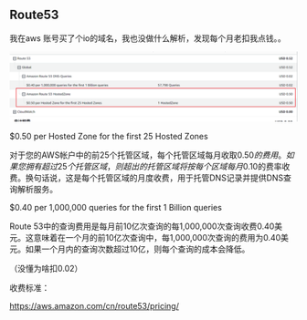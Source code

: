 ## Route53

我在aws 账号买了个io的域名，我也没做什么解析，发现每个月老扣我点钱。。

![](./image/cost-of-r53.png)

$0.50 per Hosted Zone for the first 25 Hosted Zones

对于您的AWS帐户中的前25个托管区域，每个托管区域每月收取$0.50的费用。如果您拥有超过25个托管区域，则超出的托管区域将按每个区域每月$0.10的费率收费。换句话说，这是每个托管区域的月度收费，用于托管DNS记录并提供DNS查询解析服务。

 $0.40 per 1,000,000 queries for the first 1 Billion queries

Route 53中的查询费用是每月前10亿次查询的每1,000,000次查询收费0.40美元。这意味着在一个月的前10亿次查询中，每1,000,000次查询的费用为0.40美元。如果一个月内的查询次数超过10亿，则每个查询的成本会降低。

（没懂为啥扣0.02）

收费标准：

https://aws.amazon.com/cn/route53/pricing/